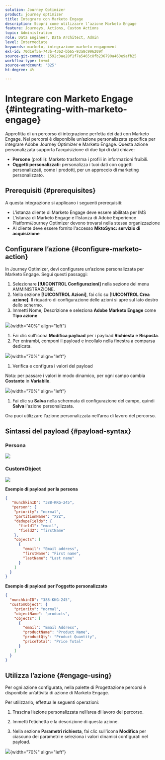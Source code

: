 ```yaml
---
solution: Journey Optimizer
product: journey optimizer
title: Integrare con Marketo Engage
description: Scopri come utilizzare l’azione Marketo Engage
feature: Journeys, Actions, Custom Actions
topic: Administration
role: Data Engineer, Data Architect, Admin
level: Intermediate
keywords: marketo, integrazione marketo engagement
exl-id: 70d1ef5a-743b-4362-bb65-93a8c996209f
source-git-commit: 1592c3ae28f1f7a5465c8fb236790a460e9afb25
workflow-type: tm+mt
source-wordcount: '325'
ht-degree: 4%

---
```


# Integrare con Marketo Engage {#integrating-with-marketo-engage}

Approfitta di un percorso di integrazione perfetta dei dati con Marketo Engage. Nei percorsi è disponibile un’azione personalizzata specifica per integrare Adobe Journey Optimizer e Marketo Engage. Questa azione personalizzata supporta l’acquisizione di due tipi di dati chiave:

* **Persone** (profili): Marketo trasforma i profili in informazioni fruibili.
* **Oggetti personalizzati**: personalizza i tuoi dati con oggetti personalizzati, come i prodotti, per un approccio di marketing personalizzato.

## Prerequisiti {#prerequisites}

A questa integrazione si applicano i seguenti prerequisiti:

* L’istanza cliente di Marketo Engage deve essere abilitata per IMS
* L’istanza di Marketo Engage e l’istanza di Adobe Experience Platform/Journey Optimizer devono trovarsi nella stessa organizzazione
* Al cliente deve essere fornito l&#39;accesso **MktoSync: servizio di acquisizione**

## Configurare l’azione {#configure-marketo-action}


In Journey Optimizer, devi configurare un’azione personalizzata per Marketo Engage. Segui questi passaggi:

1. Selezionare **[!UICONTROL Configurazioni]** nella sezione del menu AMMINISTRAZIONE.
1. Nella sezione **[!UICONTROL Azioni]**, fai clic su **[!UICONTROL Crea azione]**. Il riquadro di configurazione delle azioni si apre sul lato destro dello schermo.
1. Immetti Nome, Descrizione e seleziona **Adobe Marketo Engage** come **Tipo azione**

![](assets/engage-customaction-creation.png){width="40%" align="left"}

1. Fai clic sull&#39;icona **Modifica payload** per i payload **Richiesta** e **Risposta**.
1. Per entrambi, componi il payload e incollalo nella finestra a comparsa dedicata.

![](assets/engage-customaction-payload.png){width="70%" align="left"}

1. Verifica e configura i valori del payload

Nota: per passare i valori in modo dinamico, per ogni campo cambia **Costante** in **Variabile**.

![](assets/engage-customaction-payload-fields.png){width="70%" align="left"}

1. Fai clic su **Salva** nella schermata di configurazione del campo, quindi **Salva** l&#39;azione personalizzata.

Ora puoi utilizzare l’azione personalizzata nell’area di lavoro del percorso.

## Sintassi del payload {#payload-syntax}

### Persona

![](assets/payload-person.png)

### CustomObject

![](assets/payload-customobject.png)


**Esempio di payload per la persona**

```json
{
   "munchkinID": "388-KKG-245",  
   "person": {
    "priority": "normal",
    "partitionName": "XYZ",
    "dedupeFields": {
      "field1": "email",
      "field2": "firstName"
    },
    "objects": [
      {
        "email": "Email address",
        "firstName": "First name",
        "lastName": "Last name"
      }
    ]
  }
}
```

**Esempio di payload per l&#39;oggetto personalizzato**

```json
{
  "munchkinID": "388-KKG-245", 
  "customObject": {
    "priority": "normal",
    "objectName": "products",
    "objects": [
      {
        "email": "Email Address",
        "productName": "Product Name",
        "productQty": "Product Quantity",
        "priceTotal": "Price Total"
      }
    ]
  }
}
```


## Utilizza l’azione {#engage-using}

Per ogni azione configurata, nella palette di Progettazione percorsi è disponibile un’attività di azione di Marketo Engage.

Per utilizzarlo, effettua le seguenti operazioni:

1. Trascina l’azione personalizzata nell’area di lavoro del percorso.

1. Immetti l’etichetta e la descrizione di questa azione.

1. Nella sezione **Parametri richiesta**, fai clic sull&#39;icona **Modifica** per ciascuno dei parametri e seleziona i valori dinamici configurati nel payload.

![](assets/engage-use-canvas.png){width="70%" align="left"}
